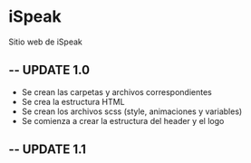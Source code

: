 
# iSpeak

Sitio web de iSpeak

## -- UPDATE 1.0

- Se crean las carpetas y archivos correspondientes
- Se crea la estructura HTML
- Se crean los archivos scss (style, animaciones y variables)
- Se comienza a crear la estructura del header y el logo

## -- UPDATE 1.1

